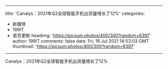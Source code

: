 
---
title: 'Canalys：2021年Q2全球智能手机出货量增长了12%'
categories: 
 - 新媒体
 - 199IT
 - 首页更新
headimg: 'https://picsum.photos/400/300?random=6397'
author: 199IT
comments: false
date: Fri, 16 Jul 2021 14:53:03 GMT
thumbnail: 'https://picsum.photos/400/300?random=6397'
---

<div>   
Canalys：2021年Q2全球智能手机出货量增长了12%  
</div>
            